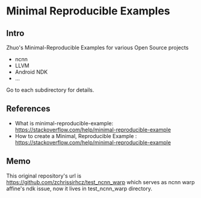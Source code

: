 # Minimal Reproducible Examples

## Intro
Zhuo's Minimal-Reproducible Examples for various Open Source projects
- ncnn
- LLVM
- Android NDK
- ...

Go to each subdirectory for details.

## References
- What is minimal-reproducible-example: https://stackoverflow.com/help/minimal-reproducible-example
- How to create a Minimal, Reproducible Example : https://stackoverflow.com/help/minimal-reproducible-example

## Memo
This original repository's url is https://github.com/zchrissirhcz/test_ncnn_warp which serves as ncnn warp affine's ndk issue, now it lives in test_ncnn_warp directory.
